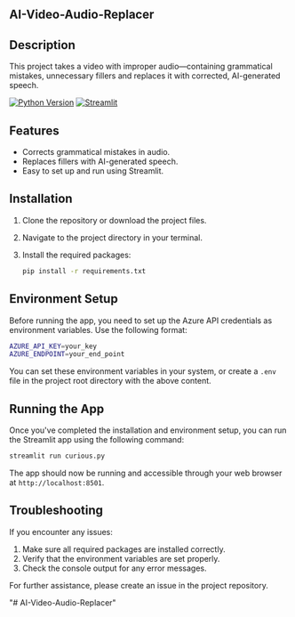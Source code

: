 ## AI-Video-Audio-Replacer

## Description

This project takes a video with improper audio—containing grammatical mistakes, unnecessary fillers and replaces it with corrected, AI-generated speech.

[![Python Version](https://img.shields.io/badge/python-3.7%2B-blue.svg)](https://www.python.org/) [![Streamlit](https://img.shields.io/badge/streamlit-v0.88.0-orange.svg)](https://streamlit.io/)

## Features

- Corrects grammatical mistakes in audio.
- Replaces fillers with AI-generated speech.
- Easy to set up and run using Streamlit.


## Installation

1. Clone the repository or download the project files.

2. Navigate to the project directory in your terminal.

3. Install the required packages:

   ```bash
   pip install -r requirements.txt
   ```

## Environment Setup

Before running the app, you need to set up the Azure API credentials as environment variables. Use the following format:

```bash
AZURE_API_KEY=your_key
AZURE_ENDPOINT=your_end_point
```

You can set these environment variables in your system, or create a `.env` file in the project root directory with the above content.

## Running the App

Once you've completed the installation and environment setup, you can run the Streamlit app using the following command:

```bash
streamlit run curious.py
```

The app should now be running and accessible through your web browser at `http://localhost:8501`.

## Troubleshooting

If you encounter any issues:

1. Make sure all required packages are installed correctly.
2. Verify that the environment variables are set properly.
3. Check the console output for any error messages.

For further assistance, please create an issue in the project repository.



"# AI-Video-Audio-Replacer" 
